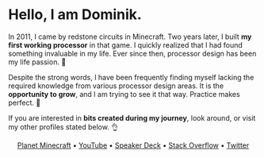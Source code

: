 # Hello, I am Dominik.

In 2011, I came by redstone circuits in Minecraft. Two years later, I built **my first working processor** in that game. I quickly realized that I had found something invaluable in my life. Ever since then, processor design has been my life passion. :purple_heart:

Despite the strong words, I have been frequently finding myself lacking the required knowledge from various processor design areas. It is the **opportunity to grow**, and I am trying to see it that way. Practice makes perfect. :rocket:

If you are interested in **bits created during my journey**, look around, or visit my other profiles stated below. :ok_hand:

<p align="center">
  <a href="https://www.planetminecraft.com/member/dominiksalvet">Planet Minecraft</a>&nbsp;•&nbsp;<a href="https://www.youtube.com/channel/UCYzXppB62dDM0Shg_tWSPfw">YouTube</a>&nbsp;•&nbsp;<a href="https://speakerdeck.com/dominiksalvet">Speaker Deck</a>&nbsp;•&nbsp;<a href="https://stackoverflow.com/users/15132250/dominik-salvet">Stack Overflow</a>&nbsp;•&nbsp;<a href="https://twitter.com/dominik_salvet">Twitter</a>
</p>
